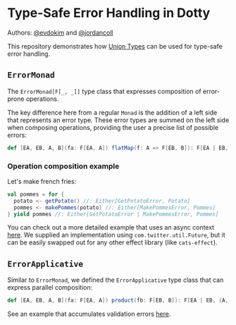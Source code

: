 # Type-Safe Error Handling in Dotty
Authors: [@evdokim](https://github.com/evdokim) and [@jordancoll](https://github.com/jordancoll)

This repository demonstrates how [Union Types](https://dotty.epfl.ch/docs/reference/new-types/union-types.html) can be used for type-safe error handling.

## `ErrorMonad`
The `ErrorMonad[F[_, _]]` type class that expresses composition of error-prone operations.

The key difference here from a regular `Monad` is the addition of a left side that represents an error type. These error types are summed on the left side when composing operations, providing the user a precise list of possible errors:

```scala
def [EA, EB, A, B](fa: F[EA, A]) flatMap(f: A => F[EB, B]): F[EA | EB, B]
```

### Operation composition example
Let's make french fries:

```scala
val pommes = for {
  potato <- getPotato() //: Either[GetPotatoError, Potato]
  pommes <- makePommes(potato) //: Either[MakePommesError, Pommes]
} yield pommes //: Either[GetPotatoError | MakePommesError, Pommes]
```

You can check out a more detailed example that uses an async context [here](./src/main/scala/examples/OutcomeExample.scala). We supplied an implementation using `com.twitter.util.Future`, but it can be easily swapped out for any other effect library (like `cats-effect`).

## `ErrorApplicative`
Similar to `ErrorMonad`, we defined the `ErrorApplicative` type class that can express parallel composition:

```scala
def [EA, EB, A, B](fa: F[EA, A]) product(fb: F[EB, B]): F[EA | EB, (A, B)]
```

See an example that accumulates validation errors [here](./src/main/scala/examples/ValidationExample.scala).
